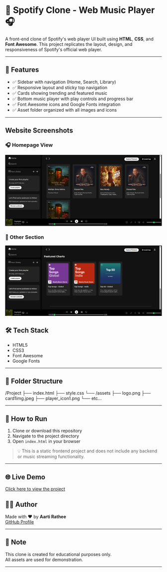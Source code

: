 # 🎵 Spotify Clone - Web Music Player 🎧

A front-end clone of Spotify's web player UI built using **HTML**, **CSS**, and **Font Awesome**. This project replicates the layout, design, and responsiveness of Spotify's official web player.

---

## 📌 Features

- ✅ Sidebar with navigation (Home, Search, Library)
- ✅ Responsive layout and sticky top navigation
- ✅ Cards showing trending and featured music
- ✅ Bottom music player with play controls and progress bar
- ✅ Font Awesome icons and Google Fonts integration
- ✅ Asset folder organized with all images and icons

---

## Website Screenshots

### 🎧 Homepage View
![Homepage Screenshot](assets/webImg1.png)

### 📱 Other Section
![Second Screenshot](assets/webImg2.png)


## 🛠️ Tech Stack

- HTML5  
- CSS3  
- Font Awesome  
- Google Fonts  

---

## 📂 Folder Structure

/Project
├── index.html
├── style.css
└── /assets
    ├── logo.png
    ├── card1img.jpeg
    ├── player_icon1.png
    └── etc...
    
---

## 🚀 How to Run

1. Clone or download this repository
2. Navigate to the project directory
3. Open `index.html` in your browser

> 💡 This is a static frontend project and does not include any backend or music streaming functionality.

---

## 🌐 Live Demo
[Click here to view the project](https://aarti2417.github.io/spotify-clone/)

## 🙋‍♀️ Author

Made with ❤️ by **Aarti Rathee**  
[GitHub Profile](https://github.com/Aarti2417)

---

## 📌 Note

This clone is created for educational purposes only.  
All assets are used for demonstration.

---
